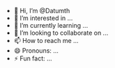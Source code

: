 - 👋 Hi, I’m @Datumth
- 👀 I’m interested in ...
- 🌱 I’m currently learning ...
- 💞️ I’m looking to collaborate on ...
- 📫 How to reach me ...
- 😄 Pronouns: ...
- ⚡ Fun fact: ...

<!---
Datumth/Datumth is a ✨ special ✨ repository because its `README.md` (this file) appears on your GitHub profile.
You can click the Preview link to take a look at your changes.
--->
